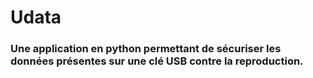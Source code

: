 # Udata
### Une application en python permettant de sécuriser les données présentes sur une clé USB contre la reproduction.
